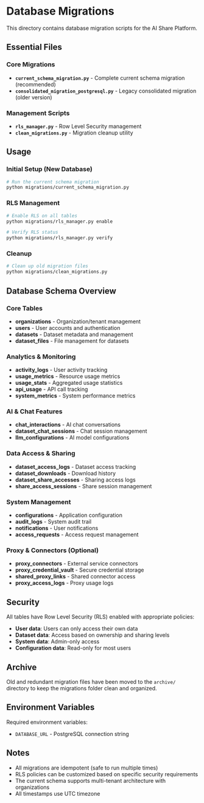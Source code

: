 # Database Migrations

This directory contains database migration scripts for the AI Share Platform.

## Essential Files

### Core Migrations
- **`current_schema_migration.py`** - Complete current schema migration (recommended)
- **`consolidated_migration_postgresql.py`** - Legacy consolidated migration (older version)

### Management Scripts
- **`rls_manager.py`** - Row Level Security management
- **`clean_migrations.py`** - Migration cleanup utility

## Usage

### Initial Setup (New Database)
```bash
# Run the current schema migration
python migrations/current_schema_migration.py
```

### RLS Management
```bash
# Enable RLS on all tables
python migrations/rls_manager.py enable

# Verify RLS status
python migrations/rls_manager.py verify
```

### Cleanup
```bash
# Clean up old migration files
python migrations/clean_migrations.py
```

## Database Schema Overview

### Core Tables
- **organizations** - Organization/tenant management
- **users** - User accounts and authentication
- **datasets** - Dataset metadata and management
- **dataset_files** - File management for datasets

### Analytics & Monitoring
- **activity_logs** - User activity tracking
- **usage_metrics** - Resource usage metrics
- **usage_stats** - Aggregated usage statistics
- **api_usage** - API call tracking
- **system_metrics** - System performance metrics

### AI & Chat Features
- **chat_interactions** - AI chat conversations
- **dataset_chat_sessions** - Chat session management
- **llm_configurations** - AI model configurations

### Data Access & Sharing
- **dataset_access_logs** - Dataset access tracking
- **dataset_downloads** - Download history
- **dataset_share_accesses** - Sharing access logs
- **share_access_sessions** - Share session management

### System Management
- **configurations** - Application configuration
- **audit_logs** - System audit trail
- **notifications** - User notifications
- **access_requests** - Access request management

### Proxy & Connectors (Optional)
- **proxy_connectors** - External service connectors
- **proxy_credential_vault** - Secure credential storage
- **shared_proxy_links** - Shared connector access
- **proxy_access_logs** - Proxy usage logs

## Security

All tables have Row Level Security (RLS) enabled with appropriate policies:
- **User data**: Users can only access their own data
- **Dataset data**: Access based on ownership and sharing levels
- **System data**: Admin-only access
- **Configuration data**: Read-only for most users

## Archive

Old and redundant migration files have been moved to the `archive/` directory to keep the migrations folder clean and organized.

## Environment Variables

Required environment variables:
- `DATABASE_URL` - PostgreSQL connection string

## Notes

- All migrations are idempotent (safe to run multiple times)
- RLS policies can be customized based on specific security requirements
- The current schema supports multi-tenant architecture with organizations
- All timestamps use UTC timezone